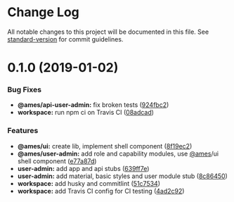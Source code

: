 # Change Log

All notable changes to this project will be documented in this file. See [standard-version](https://github.com/conventional-changelog/standard-version) for commit guidelines.

<a name="0.1.0"></a>
# 0.1.0 (2019-01-02)


### Bug Fixes

* **@ames/api-user-admin:** fix broken tests ([924fbc2](https://github.com/tomastrajan/angular-monorepo-enterprise-starter/commit/924fbc2))
* **workspace:** run npm ci on Travis CI ([08adcad](https://github.com/tomastrajan/angular-monorepo-enterprise-starter/commit/08adcad))


### Features

* **@ames/ui:** create lib, implement shell component ([8f19ec2](https://github.com/tomastrajan/angular-monorepo-enterprise-starter/commit/8f19ec2))
* **@ames/user-admin:** add role and capability modules, use [@ames](https://github.com/ames)/ui shell component ([e77a87d](https://github.com/tomastrajan/angular-monorepo-enterprise-starter/commit/e77a87d))
* **user-admin:** add app and api stubs ([639ff7e](https://github.com/tomastrajan/angular-monorepo-enterprise-starter/commit/639ff7e))
* **user-admin:** add material, basic styles and user module stub ([8c86450](https://github.com/tomastrajan/angular-monorepo-enterprise-starter/commit/8c86450))
* **workspace:** add husky and commitlint ([51c7534](https://github.com/tomastrajan/angular-monorepo-enterprise-starter/commit/51c7534))
* **workspace:** add Travis CI config for CI testing ([4ad2c92](https://github.com/tomastrajan/angular-monorepo-enterprise-starter/commit/4ad2c92))
